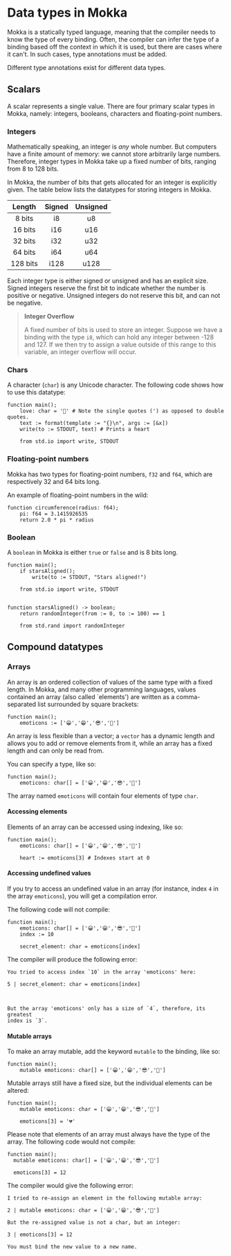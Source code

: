 Data types in Mokka
===================

Mokka is a statically typed language, meaning that the compiler needs to know the type of every binding. Often, the compiler can infer the type of a binding based off the context in which it is used, but there are cases where it can't. In such cases, type annotations must be added.

Different type annotations exist for different data types.

Scalars
-------

A scalar represents a single value. There are four primary scalar types in Mokka, namely: integers, booleans, characters and floating-point numbers.

### Integers

Mathematically speaking, an integer is *any* whole number. But computers have a finite amount of memory: we cannot store arbitrarily large numbers. Therefore, integer types in Mokka take up a fixed number of bits, ranging from 8 to 128 bits.

In Mokka, the number of bits that gets allocated for an integer is explicitly given. The table below lists the datatypes for storing integers in Mokka.

| Length   | Signed | Unsigned |
|:--------:|:------:|:--------:|
|  8 bits  |   i8   |    u8    |
| 16 bits  |  i16   |   u16    |
| 32 bits  |  i32   |   u32    |
| 64 bits  |  i64   |   u64    |
| 128 bits |  i128  |   u128   |

Each integer type is either signed or unsigned and has an explicit size. Signed integers reserve the first bit to indicate whether the number is positive or negative. Unsigned integers do not reserve this bit, and can not be negative.

> **Integer Overflow**
>
> A fixed number of bits is used to store an integer. Suppose we have a binding with the type `i8`, which can hold any integer between -128 and 127. If we then try to assign a value outside of this range to this variable, an integer overflow will occur.

### Chars

A character (`char`) is any Unicode character. The following code shows how to use this datatype:

```
function main();
	love: char = '🖤' # Note the single quotes (') as opposed to double quotes.
	text := format(template := "{}\n", args := [&x])
	write(to := STDOUT, text) # Prints a heart

	from std.io import write, STDOUT
```

### Floating-point numbers

Mokka has two types for floating-point numbers, `f32` and `f64`, which are respectively 32 and 64 bits long.

An example of floating-point numbers in the wild:

```
function circumference(radius: f64);
	pi: f64 = 3.1415926535
	return 2.0 * pi * radius
```

### Boolean

A `boolean` in Mokka is either `true` or `false` and is 8 bits long.

```
function main();
	if starsAligned();
		write(to := STDOUT, "Stars aligned!")

	from std.io import write, STDOUT
  

function starsAligned() -> boolean;
	return randomInteger(from := 0, to := 100) == 1

	from std.rand import randomInteger
```

Compound datatypes
------------------

### Arrays

An array is an ordered collection of values of the same type with a fixed length. In Mokka, and many other programming languages, values contained an array (also called `elements') are written as a comma-separated list surrounded by square brackets:

```
function main();
	emoticons := ['😀','😁','😎','💜']
```

An array is less flexible than a vector; a `vector` has a dynamic length and allows you to add or remove elements from it, while an array has a fixed length and can only be read from.

You can specify a type, like so:

```
function main();
	emoticons: char[] = ['😀','😁','😎','💜']
```

The array named `emoticons` will contain four elements of type `char`.

#### Accessing elements

Elements of an array can be accessed using indexing, like so:

```
function main();
	emoticons: char[] = ['😀','😁','😎','💜']

	heart := emoticons[3] # Indexes start at 0
```

#### Accessing undefined values

If you try to access an undefined value in an array (for instance, index `4` in the array `emoticons`), you will get a compilation error.

The following code will not compile:

```
function main();
	emoticons: char[] = ['😀','😁','😎','💜']
	index := 10

	secret_element: char = emoticons[index]
```

The compiler will produce the following error:

```
You tried to access index `10` in the array 'emoticons' here:

5 | secret_element: char = emoticons[index]



But the array 'emoticons' only has a size of `4`, therefore, its greatest
index is `3`.
```

#### Mutable arrays

To make an array mutable, add the keyword `mutable` to the binding, like so:

```
function main();
	mutable emoticons: char[] = ['😀','😁','😎','💜']
```

Mutable arrays still have a fixed size, but the individual elements can be altered:

```
function main();
	mutable emoticons: char = ['😀','😁','😎','💜']

	emoticons[3] = '💔'
```

Please note that elements of an array must always have the type of the array. The following code would not compile:

```
function main();
  mutable emoticons: char[] = ['😀','😁','😎','💜']
  
  emoticons[3] = 12
```

The compiler would give the following error:

```
I tried to re-assign an element in the following mutable array:

2 | mutable emoticons: char = ['😀','😁','😎','💜']

But the re-assigned value is not a char, but an integer:

3 | emoticons[3] = 12

You must bind the new value to a new name.
```
